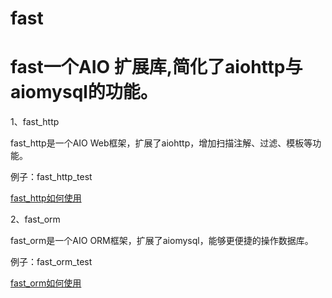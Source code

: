 # fast



# fast一个AIO 扩展库,简化了aiohttp与aiomysql的功能。


1、fast_http

fast_http是一个AIO Web框架，扩展了aiohttp，增加扫描注解、过滤、模板等功能。

例子：fast_http_test

[fast_http如何使用](./fast_http)

2、fast_orm

fast_orm是一个AIO ORM框架，扩展了aiomysql，能够更便捷的操作数据库。

例子：fast_orm_test

[fast_orm如何使用](./fast_orm)
	
